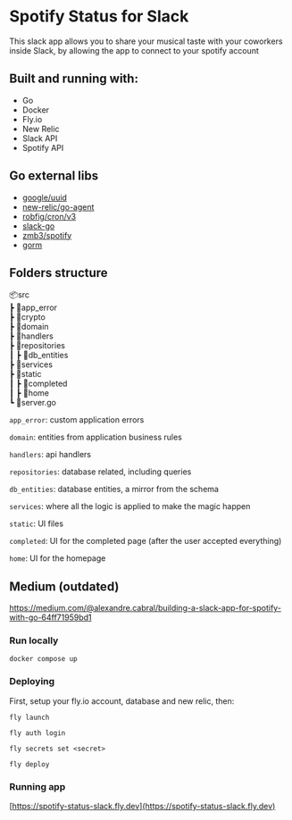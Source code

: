 # Spotify Status for Slack
This slack app allows you to share your musical taste with your coworkers inside Slack, by allowing the app to connect to your spotify account

## Built and running with:
- Go
- Docker
- Fly.io
- New Relic
- Slack API
- Spotify API

## Go external libs
- [google/uuid](https://github.com/google/uuid)
- [new-relic/go-agent](https://github.com/newrelic/go-agent)
- [robfig/cron/v3](https://github.com/robfig/cron)
- [slack-go](https://github.com/slack-go/slack)
- [zmb3/spotify](https://github.com/zmb3/spotify)
- [gorm](https://gorm.io/index.html)

## Folders structure

📦src<br>
 ┣ 📂app_error<br>
 ┣ 📂crypto<br>
 ┣ 📂domain<br>
 ┣ 📂handlers<br>
 ┣ 📂repositories<br>
 ┃ ┣ 📂db_entities<br>
 ┣ 📂services<br>
 ┣ 📂static<br>
 ┃ ┣ 📂completed<br>
 ┃ ┣ 📂home<br>
 ┗ 📜server.go<br>
 
`app_error`: custom application errors

`domain`: entities from application business rules

`handlers`: api handlers

`repositories`: database related, including queries

`db_entities`: database entities, a mirror from the schema

`services`: where all the logic is applied to make the magic happen

`static`: UI files

`completed`: UI for the completed page (after the user accepted everything)

`home`: UI for the homepage

## Medium (outdated)
https://medium.com/@alexandre.cabral/building-a-slack-app-for-spotify-with-go-64ff71959bd1

### Run locally
`docker compose up`

### Deploying
First, setup your fly.io account, database and new relic, then:
```
fly launch

fly auth login

fly secrets set <secret>

fly deploy
```

### Running app
[https://spotify-status-slack.fly.dev](https://spotify-status-slack.fly.dev)

